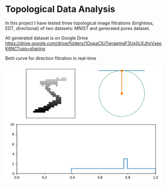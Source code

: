 # Topological Data Analysis
In this project I have tested three topological image filtrations (brightess, EDT, directional) of two datasets: MNIST and generated pores dataset.

All generated dataset is on Google Drive
https://drive.google.com/drive/folders/1OopaCIUTwraqmgF3Ux0cXJhyVxeoK6NC?usp=sharing

Betti curve for direction filtration in real-time

![Alt Text](https://raw.githubusercontent.com/egorsni/Snigirev_TDA/main/animation.gif)
